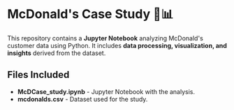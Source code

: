 # McDonald's Case Study 🍔📊

This repository contains a **Jupyter Notebook** analyzing McDonald's customer data using Python. It includes **data processing, visualization, and insights** derived from the dataset.

## Files Included
- **McDCase_study.ipynb** - Jupyter Notebook with the analysis.
- **mcdonalds.csv** - Dataset used for the study.

